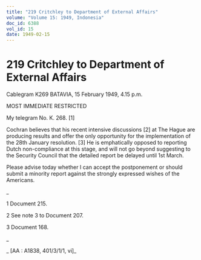 ```yaml
---
title: "219 Critchley to Department of External Affairs"
volume: "Volume 15: 1949, Indonesia"
doc_id: 6388
vol_id: 15
date: 1949-02-15
---
```


# 219 Critchley to Department of External Affairs

Cablegram K269 BATAVIA, 15 February 1949, 4.15 p.m.

MOST IMMEDIATE RESTRICTED

My telegram No. K. 268. [1]

Cochran believes that his recent intensive discussions [2] at The Hague are producing results and offer the only opportunity for the implementation of the 28th January resolution. [3] He is emphatically opposed to reporting Dutch non-compliance at this stage, and will not go beyond suggesting to the Security Council that the detailed report be delayed until 1st March.

Please advise today whether I can accept the postponement or should submit a minority report against the strongly expressed wishes of the Americans.

_

1 Document 215.

2 See note 3 to Document 207.

3 Document 168.

_

_ [AA : A1838, 401/3/1/1, vi]_
